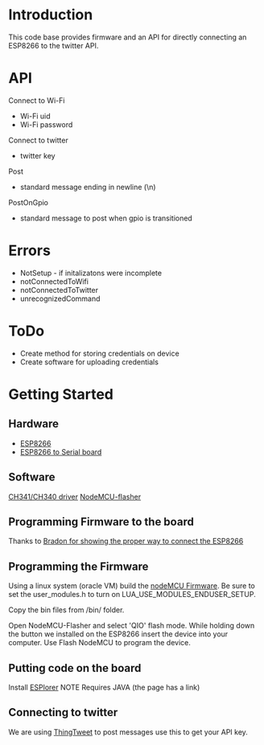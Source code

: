 # Introduction

This code base provides firmware and an API for directly connecting an ESP8266 to the twitter API. 

# API 

Connect to Wi-Fi 
* Wi-Fi uid
* Wi-Fi password

Connect to twitter
* twitter key

Post 
 * standard message ending in newline (\n) 

PostOnGpio
* standard message to post when gpio is transitioned 

# Errors

* NotSetup - if initalizatons were incomplete 
* notConnectedToWifi 
* notConnectedToTwitter
* unrecognizedCommand

# ToDo

* Create method for storing credentials on device
* Create software for uploading credentials 


# Getting Started

## Hardware
* [ESP8266](https://www.amazon.com/gp/product/B01N98BTRH/ref=oh_aui_detailpage_o00_s00?ie=UTF8&psc=1)
* [ESP8266 to Serial board](https://www.amazon.com/gp/product/B06XHD99MZ/ref=oh_aui_detailpage_o02_s00?ie=UTF8&psc=1)


## Software

[CH341/CH340 driver](https://sparks.gogo.co.nz/ch340.html)
[NodeMCU-flasher](https://github.com/nodemcu/nodemcu-flasher/tree/master/Win64/Release)

## Programming Firmware to the board

Thanks to [Bradon for showing the proper way to connect the ESP8266](https://www.amazon.com/gp/customer-reviews/R16RKWR68SXN9W/ref=cm_cr_dp_d_rvw_ttl?ie=UTF8&ASIN=B01J2UXXCA)

## Programming the Firmware
Using a linux system (oracle VM) build the [nodeMCU Firmware](https://github.com/nodemcu/nodemcu-firmware). Be sure to set the user_modules.h to turn on LUA_USE_MODULES_ENDUSER_SETUP. 

Copy the bin files from /bin/ folder.

Open NodeMCU-Flasher and select 'QIO' flash mode. While holding down the button we installed on the ESP8266 insert the device into your computer. Use Flash NodeMCU to program the device.

## Putting code on the board

Install [ESPlorer](https://esp8266.ru/esplorer/#download) NOTE Requires JAVA (the page has a link)

## Connecting to twitter

We are using [ThingTweet](https://www.mathworks.com/help/thingspeak/thingtweet-app.html) to post messages use this to get your API key.

